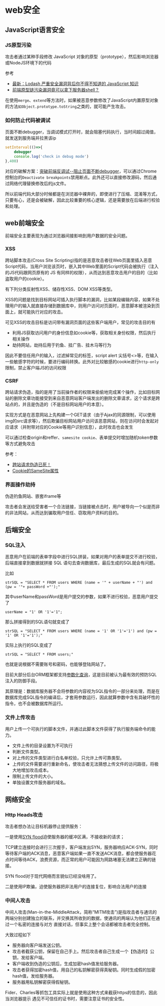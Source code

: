 web安全
===

## JavaScript语言安全

### JS原型污染

攻击者通过某种手段修改 JavaScript 对象的原型（prototype），然后影响浏览器或NodeJS环境下的代码

参考
* [最新：Lodash 严重安全漏洞背后你不得不知道的 JavaScript 知识](https://juejin.im/post/5d271332f265da1b934e2d48)
* [前端原型链污染漏洞竟可以拿下服务器shell？](https://juejin.cn/post/6963950629240733727)

在使用`merge`、`extend`等方法时，如果被恶意参数修改了JavaScript内置原型对象的方法`如Object.prototype.toString`之类的，就可能产生攻击。

### 如何防止代码被调试

页面不断debugger，当调试模式打开时，就会阻塞代码执行，当时间超过阈值，就发送到服务端并拉黑该ip

```js
setInterval(()=>{
    debugger
    console.log('check in debug mode')
},400)
```

对应的破解方案：[突破前端反调试--阻止页面不断debugger](https://segmentfault.com/a/1190000012359015)，可以通过Chrome控制台的`Deactivate breakpoints`禁用断点。此外还可以直接修改源码，然后通过网络代理替换修改后的js文件。

所以前端代码大部分时候都是在浏览器中裸奔的，即使进行了压缩、混淆等方式，只要有心，还是会被破解，因此比较重要的核心逻辑，还是需要放在后端进行校验和处理。

## web前端安全
前端安全主要表现为通过浏览器间接影响到用户数据的安全问题。

### XSS

跨站脚本攻击(Cross Site Scripting)指的是恶意攻击者往Web页面里插入恶意Script代码，当用户浏览该页时，嵌入其中Web里面的Script代码会被执行（注入的JS代码跟网页原有的 JS 有同样的权限），从而达到恶意攻击用户的目的（比如盗取用户的cookie）。

有下列分类反射性XSS、储存性XSS、DOM XSS等类型。

XSS的问题是找到目标网站可插入执行脚本的漏洞，比如某段编辑内容，如果不处理用户的输入就直接存储到数据库中，则用户访问对页面时，恶意脚本被渲染到页面上，就可能执行对应的攻击。

可见XSS的攻击目标是访问带有漏洞页面的这些客户端用户，常见的攻击目的有
* 利用JS获取访问用户的身份信息如cookie等，获取相关身份权限，然后执行相关操作
* 劫持网站，劫持后用于钓鱼、挂广告、挂木马等行为

因此不要信任用户的输入，过滤掉常见的标签，script alert 尖括号<>等，在输入一些敏感字符的时候，要进行编码转换。此外对比较敏感的cookie进行`http-only`限制，禁止客户端JS的访问权限

### CSRF
跨站请求伪造，指的是用了当前操作者的权限来偷偷地完成某个操作，比如目标网站的删除文章功能接受到来自恶意网站客户端发出的删除文章请求，这个请求是跨站点的，并且是伪造的（不是目标网站用户的本意）。

实现方式是在恶意网站上先构建一个GET请求（由于Ajax的同源限制，可以使用img的src请求等），然后欺骗目标网站用户访问该恶意网站，则在访问时会发起对应请求（并附带对应的Cookie等用户识别信息），此时攻击也会发生

可以通过检查origin和reffer、`samesite cookie`、表单提交时增加随机token参数等方式避免攻击

参考：
* [ 跨站请求伪造已死！](https://juejin.im/post/58c669b6a22b9d0058b3c630)
* [Cookie的SameSite属性](https://juejin.im/post/5c8a33dcf265da2dc538fc7d)

### 界面操作劫持

伪造钓鱼网站、嵌套iframe等

攻击者会发送给受害者一个合法链接，当链接被点击时，用户被导向一个似是而非的非法网站，从而达到骗取用户信任、窃取用户资料的目的。

## 后端安全

### SQL注入

恶意用户在前端的表单字段中进行SQL拼装，如果对用户的表单提交不进行校验，后端直接拿到数据就拼接 SQL 语句去查询数据库，最后生成的SQL就会有问题。

比如
```
strSQL = "SELECT * FROM users WHERE (name = '" + userName + "') and (pw = '"+ passWord +"');"
```
其中userName和passWord是用户提交的参数，如果不进行校验，恶意用户提交了
```
userName = "1' OR '1'='1";
```
那么拼接得到的SQL语句就变成了
```
strSQL = "SELECT * FROM users WHERE (name = '1' OR '1'='1') and (pw = '1' OR '1'='1');"
```
实际上执行的SQL变成了
```
strSQL = "SELECT * FROM users;"
```

也就是说根据不需要账号和密码，也能够登陆网站了。

目前大部分后台ORM框架都支持[参数化查询](https://zh.wikipedia.org/wiki/%E5%8F%83%E6%95%B8%E5%8C%96%E6%9F%A5%E8%A9%A2)，这是目前被认为最有效的预防SQL注入的防御手段。

其原理是：数据库服务器不会将参数的内容视为SQL指令的一部分来处理，而是在数据库完成SQL指令的编译后，才套用参数运行，因此就算参数中含有具破坏性的指令，也不会被数据库所运行。

### 文件上传攻击
用户上传一个可执行的脚本文件，并通过此脚本文件获得了执行服务端命令的能力。

* 文件上传的目录设置为不可执行
* 判断文件类型。
* 对上传的文件类型进行白名单校验，只允许上传可靠类型。
* 上传的文件需要进行重新命名，使攻击者无法猜想上传文件的访问路径，将极大地增加攻击成本。
* 限制上传文件的大小。
* 单独设置文件服务器的域名。

## 网络安全

### Http Heads攻击

攻击者想办法让目标机器停止提供服务：

一是使用[SYN flood](https://zh.wikipedia.org/wiki/SYN_flood)迫使服务器的缓冲区满，不接收新的请求；

TCP建立连接时会进行三次握手，客户端发出SYN，服务器响应ACK-SYN，同时等待客户端的ACK消息，恶意客户端如果一直不发送ACK消息，都会使服务器花点时间等待ACK，浪费资源，而正常的用户可能因为网路堵塞无法建立正确的链接。

SYN flood对于现代网络而言貌似已经没啥用了。

二是使用IP欺骗，迫使服务器把非法用户的连接复位，影响合法用户的连接

### 中间人攻击

中间人攻击(Man-in-the-MiddleAttack，简称“MITM攻击”)是指攻击者与通讯的两端分别创建独立的联系，并交换其所收到的数据，使通讯的两端认为他们正在通过一个私密的连接与对方 直接对话，但事实上整个会话都被攻击者完全控制。

大致过程如下
* 服务器向客户端发送公钥。
* 攻击者截获公钥，保留在自己手上。然后攻击者自己生成一个【伪造的】公钥，发给客户端。
* 客户端收到伪造的公钥后，生成加密hash值发给服务器。
* 攻击者获得加密hash值，用自己的私钥解密获得真秘钥。同时生成假的加密hash值，发给服务器。
* 服务器用私钥解密获得假秘钥。

Fider、Charles等抓包工具实际上就是使用这种方式来截获https的信息的，因此当浏览器提示 遇见不可信任的证书时，需要注意证书的安全性。

